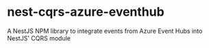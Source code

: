 # nest-cqrs-azure-eventhub
A NestJS NPM library to integrate events from Azure Event Hubs into NestJS' CQRS module
